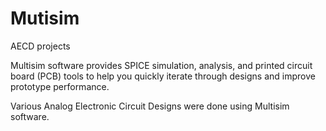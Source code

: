 # Mutisim
AECD projects

Multisim software provides SPICE simulation, analysis, and printed circuit board (PCB) tools to help you quickly iterate through designs and improve prototype performance.

Various Analog Electronic Circuit Designs were done using Multisim software.
